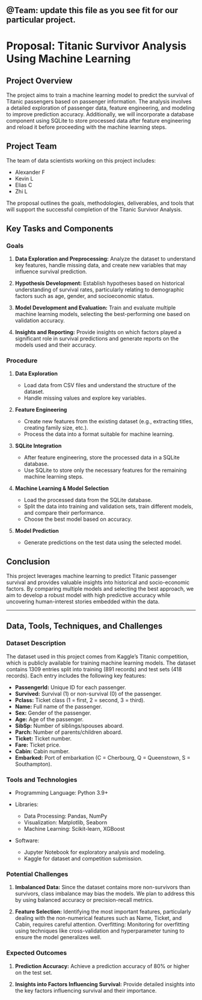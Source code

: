 ## @Team: update this file as you see fit for our particular project.

# Proposal: Titanic Survivor Analysis Using Machine Learning

## Project Overview

The project aims to train a machine learning model to predict the survival of Titanic passengers based on passenger information. The analysis involves a detailed exploration of passenger data, feature engineering, and modeling to improve prediction accuracy. Additionally, we will incorporate a database component using SQLite to store processed data after feature engineering and reload it before proceeding with the machine learning steps.

## Project Team

The team of data scientists working on this project includes:

* Alexander F
* Kevin L
* Elias C
* Zhi L

The proposal outlines the goals, methodologies, deliverables, and tools that will support the successful completion of the Titanic Survivor Analysis.

## Key Tasks and Components

### Goals

1. **Data Exploration and Preprocessing:** Analyze the dataset to understand key features, handle missing data, and create new variables that may influence survival prediction.

2. **Hypothesis Development:** Establish hypotheses based on historical understanding of survival rates, particularly relating to demographic factors such as age, gender, and socioeconomic status.

3. **Model Development and Evaluation:** Train and evaluate multiple machine learning models, selecting the best-performing one based on validation accuracy.

4. **Insights and Reporting:** Provide insights on which factors played a significant role in survival predictions and generate reports on the models used and their accuracy.

### Procedure

1. **Data Exploration**

   * Load data from CSV files and understand the structure of the dataset.
   * Handle missing values and explore key variables.

2. **Feature Engineering**

   * Create new features from the existing dataset (e.g., extracting titles, creating family size, etc.).
   * Process the data into a format suitable for machine learning.

3. **SQLite Integration**

   * After feature engineering, store the processed data in a SQLite database.
   * Use SQLite to store only the necessary features for the remaining machine learning steps.

4. **Machine Learning & Model Selection**

   * Load the processed data from the SQLite database.
   * Split the data into training and validation sets, train different models, and compare their performance.   
   * Choose the best model based on accuracy.

5. **Model Prediction** 

   * Generate predictions on the test data using the selected model.

## Conclusion

This project leverages machine learning to predict Titanic passenger survival and provides valuable insights into historical and socio-economic factors. By comparing multiple models and selecting the best approach, we aim to develop a robust model with high predictive accuracy while uncovering human-interest stories embedded within the data.

---

## Data, Tools, Techniques, and Challenges

### Dataset Description

The dataset used in this project comes from Kaggle’s Titanic competition, which is publicly available for training machine learning models. The dataset contains 1309 entries split into training (891 records) and test sets (418 records). Each entry includes the following key features:

* **PassengerId:** Unique ID for each passenger.
* **Survived:** Survival (1) or non-survival (0) of the passenger.
* **Pclass:** Ticket class (1 = first, 2 = second, 3 = third).
* **Name:** Full name of the passenger.
* **Sex:** Gender of the passenger.
* **Age:** Age of the passenger.
* **SibSp:** Number of siblings/spouses aboard.
* **Parch:** Number of parents/children aboard.
* **Ticket:** Ticket number.
* **Fare:** Ticket price.
* **Cabin:** Cabin number.
* **Embarked:** Port of embarkation (C = Cherbourg, Q = Queenstown, S = Southampton).

### Tools and Technologies

* Programming Language: Python 3.9+

* Libraries:

  * Data Processing: Pandas, NumPy
  * Visualization: Matplotlib, Seaborn
  * Machine Learning: Scikit-learn, XGBoost

* Software:

  * Jupyter Notebook for exploratory analysis and modeling.
  * Kaggle for dataset and competition submission.

### Potential Challenges

1. **Imbalanced Data:** Since the dataset contains more non-survivors than survivors, class imbalance may bias the models. We plan to address this by using balanced accuracy or precision-recall metrics.

2. **Feature Selection:** Identifying the most important features, particularly dealing with the non-numerical features such as Name, Ticket, and Cabin, requires careful attention.
Overfitting: Monitoring for overfitting using techniques like cross-validation and hyperparameter tuning to ensure the model generalizes well.

### Expected Outcomes

1. **Prediction Accuracy:** Achieve a prediction accuracy of 80% or higher on the test set.

2. **Insights into Factors Influencing Survival:** Provide detailed insights into the key factors influencing survival and their importance.
